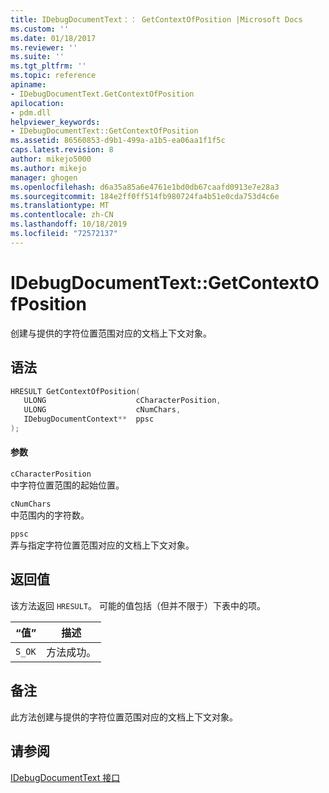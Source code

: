 ```yaml
---
title: IDebugDocumentText：： GetContextOfPosition |Microsoft Docs
ms.custom: ''
ms.date: 01/18/2017
ms.reviewer: ''
ms.suite: ''
ms.tgt_pltfrm: ''
ms.topic: reference
apiname:
- IDebugDocumentText.GetContextOfPosition
apilocation:
- pdm.dll
helpviewer_keywords:
- IDebugDocumentText::GetContextOfPosition
ms.assetid: 86560853-d9b1-499a-a1b5-ea06aa1f1f5c
caps.latest.revision: 8
author: mikejo5000
ms.author: mikejo
manager: ghogen
ms.openlocfilehash: d6a35a85a6e4761e1bd0db67caafd0913e7e28a3
ms.sourcegitcommit: 184e2ff0ff514fb980724fa4b51e0cda753d4c6e
ms.translationtype: MT
ms.contentlocale: zh-CN
ms.lasthandoff: 10/18/2019
ms.locfileid: "72572137"
---
```

# <a name="idebugdocumenttextgetcontextofposition"></a>IDebugDocumentText::GetContextOfPosition
创建与提供的字符位置范围对应的文档上下文对象。  
  
## <a name="syntax"></a>语法  
  
```cpp
HRESULT GetContextOfPosition(  
   ULONG                    cCharacterPosition,  
   ULONG                    cNumChars,  
   IDebugDocumentContext**  ppsc  
);  
```  
  
#### <a name="parameters"></a>参数  
 `cCharacterPosition`  
 中字符位置范围的起始位置。  
  
 `cNumChars`  
 中范围内的字符数。  
  
 `ppsc`  
 弄与指定字符位置范围对应的文档上下文对象。  
  
## <a name="return-value"></a>返回值  
 该方法返回 `HRESULT`。 可能的值包括（但并不限于）下表中的项。  
  
|“值”|描述|  
|-----------|-----------------|  
|`S_OK`|方法成功。|  
  
## <a name="remarks"></a>备注  
 此方法创建与提供的字符位置范围对应的文档上下文对象。  
  
## <a name="see-also"></a>请参阅  
 [IDebugDocumentText 接口](../../winscript/reference/idebugdocumenttext-interface.md)